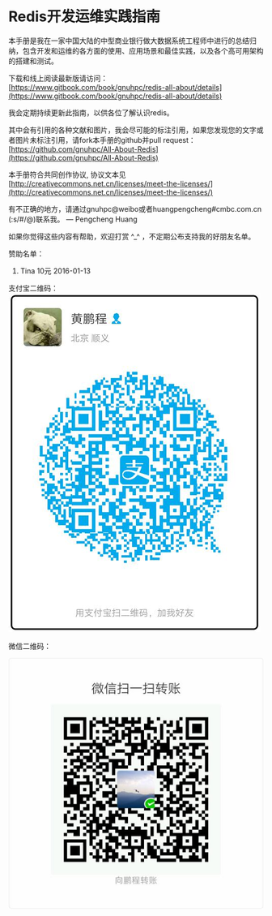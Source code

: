# Redis开发运维实践指南

本手册是我在一家中国大陆的中型商业银行做大数据系统工程师中进行的总结归纳，包含开发和运维的各方面的使用、应用场景和最佳实践，以及各个高可用架构的搭建和测试。

下载和线上阅读最新版请访问：[https://www.gitbook.com/book/gnuhpc/redis-all-about/details](https://www.gitbook.com/book/gnuhpc/redis-all-about/details)

我会定期持续更新此指南，以供各位了解认识redis。

其中会有引用的各种文献和图片，我会尽可能的标注引用，如果您发现您的文字或者图片未标注引用，请fork本手册的github并pull request：
[https://github.com/gnuhpc/All-About-Redis](https://github.com/gnuhpc/All-About-Redis)

本手册符合共同创作协议, 协议文本见 [http://creativecommons.net.cn/licenses/meet-the-licenses/](http://creativecommons.net.cn/licenses/meet-the-licenses/)

有不正确的地方，请通过gnuhpc@weibo或者huangpengcheng#cmbc.com.cn (:s/#/@)联系我。 — Pengcheng Huang

如果你觉得这些内容有帮助，欢迎打赏 ^_^ ，不定期公布支持我的好朋友名单。


赞助名单：

1. Tina 10元 2016-01-13


支付宝二维码：
![](images/alipay-qrcode.jpg) 

微信二维码：

![](images/weixin-qrcode.jpg)

